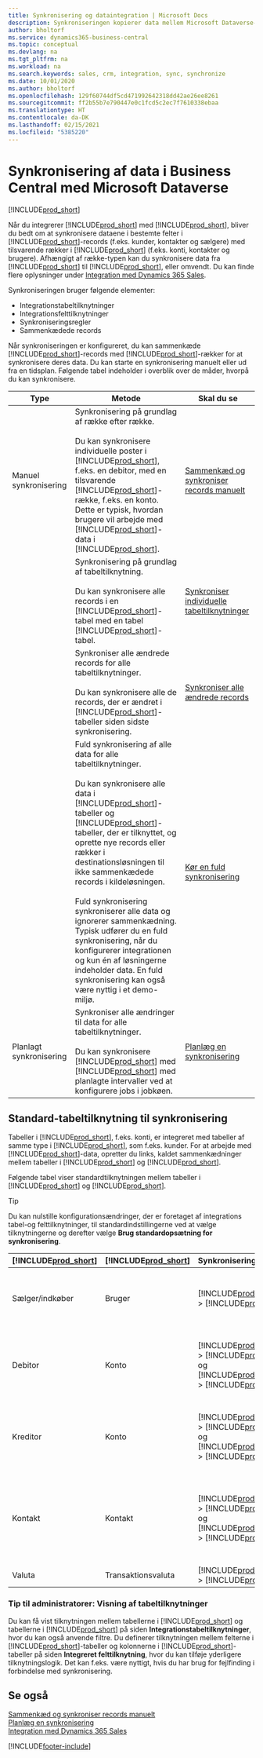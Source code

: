 ```yaml
---
title: Synkronisering og dataintegration | Microsoft Docs
description: Synkroniseringen kopierer data mellem Microsoft Dataverse-tabeller og Business Central-poster og holder data i begge systemer opdateret.
author: bholtorf
ms.service: dynamics365-business-central
ms.topic: conceptual
ms.devlang: na
ms.tgt_pltfrm: na
ms.workload: na
ms.search.keywords: sales, crm, integration, sync, synchronize
ms.date: 10/01/2020
ms.author: bholtorf
ms.openlocfilehash: 129f60744df5cd471992642318dd42ae26ee8261
ms.sourcegitcommit: ff2b55b7e790447e0c1fcd5c2ec7f7610338ebaa
ms.translationtype: HT
ms.contentlocale: da-DK
ms.lasthandoff: 02/15/2021
ms.locfileid: "5385220"
---
```

# <a name="synchronizing-data-in-business-central-with-microsoft-dataverse"></a>Synkronisering af data i Business Central med Microsoft Dataverse
[!INCLUDE[prod_short](includes/cc_data_platform_banner.md)]

Når du integrerer [!INCLUDE[prod_short](includes/cds_long_md.md)] med [!INCLUDE[prod_short](includes/prod_short.md)], bliver du bedt om at synkronisere dataene i bestemte felter i [!INCLUDE[prod_short](includes/prod_short.md)]-records (f.eks. kunder, kontakter og sælgere) med tilsvarende rækker i [!INCLUDE[prod_short](includes/cds_long_md.md)] (f.eks. konti, kontakter og brugere). Afhængigt af række-typen kan du synkronisere data fra [!INCLUDE[prod_short](includes/cds_long_md.md)] til [!INCLUDE[prod_short](includes/prod_short.md)], eller omvendt. Du kan finde flere oplysninger under [Integration med Dynamics 365 Sales](admin-prepare-dynamics-365-for-sales-for-integration.md).  

Synkroniseringen bruger følgende elementer:

* Integrationstabeltilknytninger
* Integrationsfelttilknytninger
* Synkroniseringsregler
* Sammenkædede records

Når synkroniseringen er konfigureret, du kan sammenkæde [!INCLUDE[prod_short](includes/prod_short.md)]-records med [!INCLUDE[prod_short](includes/cds_long_md.md)]-rækker for at synkronisere deres data. Du kan starte en synkronisering manuelt eller ud fra en tidsplan. Følgende tabel indeholder i overblik over de måder, hvorpå du kan synkronisere.  

|  Type  |  Metode  |  Skal du se  |  
|--------|----------|-------|  
|Manuel synkronisering|Synkronisering på grundlag af række efter række.<br /><br /> Du kan synkronisere individuelle poster i [!INCLUDE[prod_short](includes/prod_short.md)], f.eks. en debitor, med en tilsvarende [!INCLUDE[prod_short](includes/cds_long_md.md)]-række, f.eks. en konto. Dette er typisk, hvordan brugere vil arbejde med [!INCLUDE[prod_short](includes/cds_long_md.md)]-data i [!INCLUDE[prod_short](includes/prod_short.md)].|[Sammenkæd og synkroniser records manuelt](admin-manual-synchronization-of-table-mappings.md#synchronize-individual-table-mappings)|  
|  |Synkronisering på grundlag af tabeltilknytning.<br /><br /> Du kan synkronisere alle records i en [!INCLUDE[prod_short](includes/prod_short.md)]-tabel med en tabel [!INCLUDE[prod_short](includes/cds_long_md.md)]-tabel.|[Synkroniser individuelle tabeltilknytninger](admin-manual-synchronization-of-table-mappings.md#synchronize-individual-table-mappings)|  
||Synkroniser alle ændrede records for alle tabeltilknytninger.<br /><br /> Du kan synkronisere alle de records, der er ændret i [!INCLUDE[prod_short](includes/prod_short.md)]- tabeller siden sidste synkronisering.|[Synkroniser alle ændrede records](admin-manual-synchronization-of-table-mappings.md#synchronizing-all-modified-records)|
||Fuld synkronisering af alle data for alle tabeltilknytninger.<br /><br /> Du kan synkronisere alle data i [!INCLUDE[prod_short](includes/prod_short.md)]-tabeller og [!INCLUDE[prod_short](includes/cds_long_md.md)]-tabeller, der er tilknyttet, og oprette nye records eller rækker i destinationsløsningen til ikke sammenkædede records i kildeløsningen.<br /><br /> Fuld synkronisering synkroniserer alle data og ignorerer sammenkædning. Typisk udfører du en fuld synkronisering, når du konfigurerer integrationen og kun én af løsningerne indeholder data. En fuld synkronisering kan også være nyttig i et demo-miljø.|[Kør en fuld synkronisering](admin-manual-synchronization-of-table-mappings.md#run-a-full-synchronization)|  
|Planlagt synkronisering|Synkroniser alle ændringer til data for alle tabeltilknytninger.<br /><br /> Du kan synkronisere [!INCLUDE[prod_short](includes/prod_short.md)] med [!INCLUDE[prod_short](includes/cds_long_md.md)] med planlagte intervaller ved at konfigurere jobs i jobkøen.|[Planlæg en synkronisering](admin-scheduled-synchronization-using-the-synchronization-job-queue-entries.md)|  

## <a name="standard-table-mapping-for-synchronization"></a>Standard-tabeltilknytning til synkronisering
Tabeller i [!INCLUDE[prod_short](includes/cds_long_md.md)], f.eks. konti, er integreret med tabeller af samme type i [!INCLUDE[prod_short](includes/prod_short.md)], som f.eks. kunder. For at arbejde med [!INCLUDE[prod_short](includes/cds_long_md.md)]-data, opretter du links, kaldet sammenkædninger mellem tabeller i [!INCLUDE[prod_short](includes/prod_short.md)] og [!INCLUDE[prod_short](includes/cds_long_md.md)].

Følgende tabel viser standardtilknytningen mellem tabeller i [!INCLUDE[prod_short](includes/prod_short.md)] og [!INCLUDE[prod_short](includes/cds_long_md.md)].

> [!TIP]
> Du kan nulstille konfigurationsændringer, der er foretaget af integrations tabel-og felttilknytninger, til standardindstillingerne ved at vælge tilknytningerne og derefter vælge **Brug standardopsætning for synkronisering**.

| [!INCLUDE[prod_short](includes/prod_short.md)] | [!INCLUDE[prod_short](includes/cds_long_md.md)] | Synkroniseringsretning | Standardfilter |
|---------------------------------------------|----------------------------------------------|---------------------------|----------------|
| Sælger/indkøber | Bruger | [!INCLUDE[prod_short](includes/cds_long_md.md)] -> [!INCLUDE[prod_short](includes/prod_short.md)] | [!INCLUDE[prod_short](includes/cds_long_md.md)]-kontaktfilter: **Status** er **Nej**, **Brugerlicenseret** er **Ja** og integrationsbrugertilstand er **Nej** |
| Debitor | Konto | [!INCLUDE[prod_short](includes/prod_short.md)] -> [!INCLUDE[prod_short](includes/cds_long_md.md)] og [!INCLUDE[prod_short](includes/cds_long_md.md)] -> [!INCLUDE[prod_short](includes/prod_short.md)] | [!INCLUDE[prod_short](includes/cds_long_md.md)]-kontofilter: **Relationstype** er **Debitor**, og **Status** er **Aktiv**. [!INCLUDE[prod_short](includes/prod_short.md)]-filter: **Spærret** er tomt (debitor er ikke spærret). |
| Kreditor | Konto | [!INCLUDE[prod_short](includes/prod_short.md)] -> [!INCLUDE[prod_short](includes/cds_long_md.md)] og [!INCLUDE[prod_short](includes/cds_long_md.md)] -> [!INCLUDE[prod_short](includes/prod_short.md)] | [!INCLUDE[prod_short](includes/cds_long_md.md)]-kontofilter: **Relationstype** er **Kreditor**, og **Status** er **Aktiv**. [!INCLUDE[prod_short](includes/prod_short.md)]-filter: **Spærret** er tomt (kreditor er ikke spærret). |
| Kontakt | Kontakt | [!INCLUDE[prod_short](includes/prod_short.md)] -> [!INCLUDE[prod_short](includes/cds_long_md.md)] og [!INCLUDE[prod_short](includes/cds_long_md.md)] -> [!INCLUDE[prod_short](includes/prod_short.md)] | [!INCLUDE[prod_short](includes/prod_short.md)]-kontaktfilter: **Type** er **Person**, og kontakten er knyttet til en virksomhed. [!INCLUDE[prod_short](includes/cds_long_md.md)]-kontaktfilter: Kontakten er tildelt en virksomhed, og den overordnede debitortype er **Konto** |
| Valuta | Transaktionsvaluta | [!INCLUDE[prod_short](includes/prod_short.md)] -> [!INCLUDE[prod_short](includes/cds_long_md.md)] |  |


### <a name="tip-for-admins-viewing-table-mappings"></a>Tip til administratorer: Visning af tabeltilknytninger
Du kan få vist tilknytningen mellem tabellerne i [!INCLUDE[prod_short](includes/cds_long_md.md)] og tabellerne i [!INCLUDE[prod_short](includes/prod_short.md)] på siden **Integrationstabeltilknytninger**, hvor du kan også anvende filtre. Du definerer tilknytningen mellem felterne i [!INCLUDE[prod_short](includes/prod_short.md)]-tabeller og kolonnerne i [!INCLUDE[prod_short](includes/cds_long_md.md)]-tabeller på siden **Integreret felttilknytning**, hvor du kan tilføje yderligere tilknytningslogik. Det kan f.eks. være nyttigt, hvis du har brug for fejlfinding i forbindelse med synkronisering.

## <a name="see-also"></a>Se også  
[Sammenkæd og synkroniser records manuelt](admin-how-to-couple-and-synchronize-records-manually.md)   
[Planlæg en synkronisering](admin-scheduled-synchronization-using-the-synchronization-job-queue-entries.md)   
[Integration med Dynamics 365 Sales](admin-prepare-dynamics-365-for-sales-for-integration.md)


[!INCLUDE[footer-include](includes/footer-banner.md)]